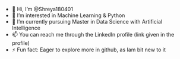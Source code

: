 - 👋 Hi, I’m @Shreya180401
- 👀 I’m interested in Machine Learning & Python
- 🌱 I’m currently pursuing Master in Data Science with Artificial Intelligence
- 📫 You can reach me through the LinkedIn profile (link given in the profile)
- ⚡ Fun fact: Eager to explore more in github, as Iam bit new to it

<!---
Shreya180401/Shreya180401 is a ✨ special ✨ repository because its `README.md` (this file) appears on your GitHub profile.
You can click the Preview link to take a look at your changes.
--->
